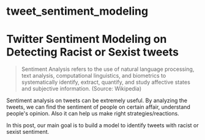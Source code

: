 # tweet_sentiment_modeling

# Twitter Sentiment Modeling on Detecting Racist or Sexist tweets

>Sentiment Analysis refers to the use of natural language processing, text analysis, computational linguistics, and biometrics to systematically identify, extract, quantify, and study affective states and subjective information. (Source: Wikipedia)

Sentiment analysis on tweets can be extremely useful. By analyzing the tweets, we can find the sentiment of people on certain affair, understand people's opinion. Also it can help us make right strategies/reactions.

In this post, our main goal is to build a model to identify tweets with racist or sexist sentiment.
